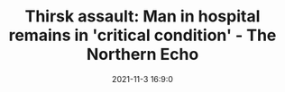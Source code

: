 ---
"title": "Thirsk assault: Man in hospital remains in 'critical condition' - The Northern Echo"
"date": "2021-11-3 16:9:0"
"feed_name": "GOOGLENEWSINDUSTRIAL"
"feed_website": "https://news.google.com/search?q=industrial%2Bincident&hl=en-US&gl=US&ceid=US:en"
"feed_rss": "https://news.google.com/rss/search?q=industrial%2Bincident&hl=en-US&gl=US&ceid=US:en"
"link": "https://www.thenorthernecho.co.uk/news/19692159.thirsk-assault-man-hospital-remains-critical-condition/"
"source": "{'href': 'https://www.thenorthernecho.co.uk', 'title': 'The Northern Echo'}"
"file": "_posts/2021-1-1-31561018de62aa3cc945636f36b9b96c4a100ebc.md"
"accident": "0"
"drilling": "0"
"dead": "0"
"injured": "0"
"arrested": "0"
"place": "unknown place"
"where": "unknown site"
"causes": "unknown"
"place_uri": "unknown place"
---